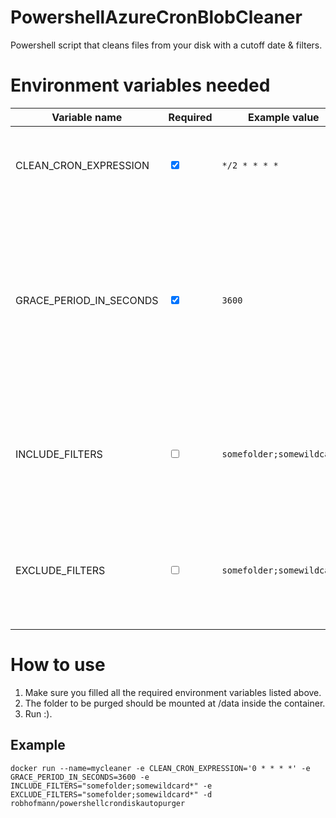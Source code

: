 # PowershellAzureCronBlobCleaner
Powershell script that cleans files from your disk with a cutoff date & filters.

# Environment variables needed
| Variable name | Required | Example value | Description |
| ------------- | ------------- | ------------- | ------------- |
| CLEAN_CRON_EXPRESSION | <input type="checkbox" checked> | `*/2 * * * *` | The CRON expression in which frequency to run the script. |
| GRACE_PERIOD_IN_SECONDS | <input type="checkbox" checked> | `3600` | Files newer than this grace period will be skipped (both for uploading & deleting). This is usefull for when files are still in use when the upload starts. |
| INCLUDE_FILTERS | <input type="checkbox"> | `somefolder;somewildcard*` | A list (`;` separated) which should be included. If left empty, it will auto include everything. |
| EXCLUDE_FILTERS | <input type="checkbox"> | `somefolder;somewildcard*` | A list (`;` separated) which should be included. If left empty, nothing will be excluded. |

# How to use
1. Make sure you filled all the required environment variables listed above.
2. The folder to be purged should be mounted at /data inside the container.
3. Run :).

## Example
```
docker run --name=mycleaner -e CLEAN_CRON_EXPRESSION='0 * * * *' -e GRACE_PERIOD_IN_SECONDS=3600 -e INCLUDE_FILTERS="somefolder;somewildcard*" -e EXCLUDE_FILTERS="somefolder;somewildcard*" -d robhofmann/powershellcrondiskautopurger
```
